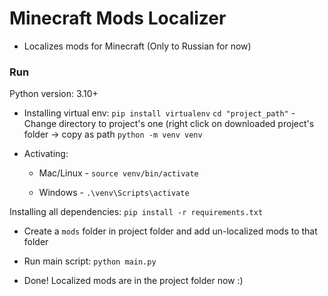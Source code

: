 # Minecraft Mods Localizer

- Localizes mods for Minecraft (Only to Russian for now)

### Run

Python version: 3.10+

- Installing virtual env: 
`pip install virtualenv`
`cd "project_path"` - Change directory to project's one (right click on downloaded project's folder -> copy as path
`python -m venv venv`
  

- Activating:

	- Mac/Linux - `source venv/bin/activate`

	- Windows - `.\venv\Scripts\activate`


Installing all dependencies: 
`pip install -r requirements.txt`


- Create a `mods` folder in project folder and add un-localized mods to that folder
 

- Run main script: 
`python main.py`


- Done! Localized mods are in the project folder now :)

  

